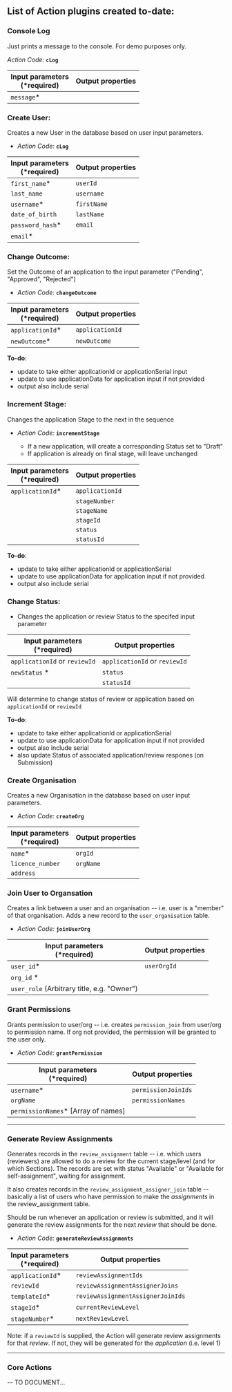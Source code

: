 ## List of Action plugins created to-date:

### **Console Log**

Just prints a message to the console. For demo purposes only.

_Action Code:_ **`cLog`**

| Input parameters<br />(\*required) <br/> | Output properties |
| ---------------------------------------- | ----------------- |
| `message`\*                              |                   |

### **Create User**:

Creates a new User in the database based on user input parameters.

- _Action Code:_ **`cLog`**

| Input parameters<br />(\*required) <br/> | Output properties |
| ---------------------------------------- | ----------------- |
| `first_name`\*                           | `userId`          |
| `last_name`                              | `username`        |
| `username`\*                             | `firstName`       |
| `date_of_birth`                          | `lastName`        |
| `password_hash`\*                        | `email`           |
| `email`\*                                |                   |

### **Change Outcome**:

Set the Outcome of an application to the input parameter ("Pending", "Approved", "Rejected")

- _Action Code:_ **`changeOutcome`**

| Input parameters<br />(\*required) <br/> | Output properties |
| ---------------------------------------- | ----------------- |
| `applicationId`\*                        | `applicationId`   |
| `newOutcome`\*                           | `newOutcome`      |

**To-do**:

- update to take either applicationId or applicationSerial input
- update to use applicationData for application input if not provided
- output also include serial

### **Increment Stage**:

Changes the application Stage to the next in the sequence

- _Action Code:_ **`incrementStage`**

  - If a new application, will create a corresponding Status set to "Draft"
  - If application is already on final stage, will leave unchanged

| Input parameters<br />(\*required) <br/> | Output properties |
| ---------------------------------------- | ----------------- |
| `applicationId`\*                        | `applicationId`   |
|                                          | `stageNumber`     |
|                                          | `stageName`       |
|                                          | `stageId`         |
|                                          | `status`          |
|                                          | `statusId`        |

**To-do**:

- update to take either applicationId or applicationSerial
- update to use applicationData for application input if not provided
- output also include serial

### **Change Status**:

- Changes the application or review Status to the specifed input parameter

| Input parameters<br />(\*required) <br/> | Output properties             |
| ---------------------------------------- | ----------------------------- |
| `applicationId` or `reviewId`            | `applicationId` or `reviewId` |
| `newStatus` \*                           | `status`                      |
|                                          | `statusId`                    |

Will determine to change status of review or application based on `applicationId` or `reviewId`

**To-do**:

- update to take either applicationId or applicationSerial
- update to use applicationData for application input if not provided
- output also include serial
- also update Status of associated application/review respones (on Submission)

### **Create Organisation**

Creates a new Organisation in the database based on user input parameters.

- _Action Code:_ **`createOrg`**

| Input parameters<br />(\*required) <br/> | Output properties |
| ---------------------------------------- | ----------------- |
| `name`\*                                 | `orgId`           |
| `licence_number`                         | `orgName`         |
| `address`                                |                   |

### Join User to Organsation

Creates a link between a user and an organisation -- i.e. user is a "member" of that organisation. Adds a new record to the `user_organisation` table.

- _Action Code:_ **`joinUserOrg`**

| Input parameters<br />(\*required) <br/>    | Output properties |
| ------------------------------------------- | ----------------- |
| `user_id`\*                                 | `userOrgId`       |
| `org_id` \*                                 |                   |
| `user_role` (Arbitrary title, e.g. "Owner") |                   |

### Grant Permissions

Grants permission to user/org -- i.e. creates `permission_join` from user/org to permission name. If org not provided, the permission will be granted to the user only.

- _Action Code:_ **`grantPermission`**

| Input parameters<br />(\*required) <br/> | Output properties   |
| ---------------------------------------- | ------------------- |
| `username`\*                             | `permissionJoinIds` |
| `orgName`                                | `permissionNames`   |
| `permissionNames`\* [Array of names]     |                     |

---

### Generate Review Assignments

Generates records in the `review_assignment` table -- i.e. which users (reviewers) are allowed to do a review for the current stage/level (and for which Sections). The records are set with status "Available" or "Available for self-assignment", waiting for assignment.

It also creates records in the `review_assignment_assigner_join` table -- basically a list of users who have permission to make the _assignments_ in the review_assignment table.

Should be run whenever an application or review is submitted, and it will generate the review assignments for the next _review_ that should be done.

- _Action Code:_ **`generateReviewAssignments`**

| Input parameters<br />(\*required) <br/> | Output properties                 |
| ---------------------------------------- | --------------------------------- |
| `applicationId`\*                        | `reviewAssignmentIds`             |
| `reviewId`                               | `reviewAssignmentAssignerJoins`   |
| `templateId`\*                           | `reviewAssignmentAssignerJoinIds` |
| `stageId`\*                              | `currentReviewLevel`              |
| `stageNumber`\*                          | `nextReviewLevel`                 |

Note: if a `reviewId` is supplied, the Action will generate review assignments for that _review_. If not, they will be generated for the _application_ (i.e. level 1)

---

### Core Actions

-- TO DOCUMENT...
